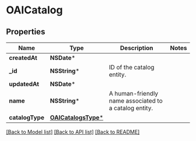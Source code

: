 # OAICatalog

## Properties
Name | Type | Description | Notes
------------ | ------------- | ------------- | -------------
**createdAt** | **NSDate*** |  | 
**_id** | **NSString*** | ID of the catalog entity. | 
**updatedAt** | **NSDate*** |  | 
**name** | **NSString*** | A human-friendly name associated to a catalog entity. | 
**catalogType** | [**OAICatalogsType***](OAICatalogsType.md) |  | 

[[Back to Model list]](../README.md#documentation-for-models) [[Back to API list]](../README.md#documentation-for-api-endpoints) [[Back to README]](../README.md)


